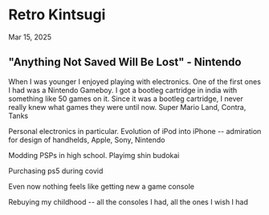 # Retro Kintsugi

Mar 15, 2025

## "Anything Not Saved Will Be Lost" - Nintendo

When I was younger I enjoyed playing with electronics. One of the first ones I had was a Nintendo Gameboy. I got a bootleg cartridge in india with something like 50 games on it. Since it was a bootleg cartridge, I never really knew what games they were until now. Super Mario Land, Contra, Tanks

Personal electronics in particular. Evolution of iPod into iPhone -- admiration for design of handhelds, Apple, Sony, Nintendo

Modding PSPs in high school. Playimg shin budokai

Purchasing ps5 during covid

Even now nothing feels like getting new a game console

Rebuying my childhood -- all the consoles I had, all the ones I wish I had
